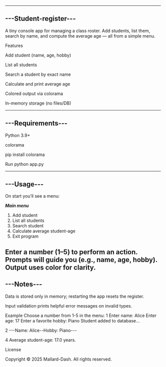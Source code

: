 ---------------------------------------------------------------------------
---Student-register---
----------------------------------------------------------------------------

A tiny console app for managing a class roster. Add students, list them, search by name, and compute the average age — all from a simple menu.

Features

Add student (name, age, hobby)

List all students

Search a student by exact name

Calculate and print average age

Colored output via colorama

In-memory storage (no files/DB)

---------------------------------------------------------------------------
---Requirements---
----------------------------------------------------------------------------

Python 3.9+

colorama

pip install colorama

Run
python app.py

---------------------------------------------------------------------------
---Usage---
----------------------------------------------------------------------------

On start you’ll see a menu:

***Main menu***
1. Add student
2. List all students
3. Search student
4. Calculate average student-age
5. Exit program


Enter a number (1–5) to perform an action. Prompts will guide you (e.g., name, age, hobby). Output uses color for clarity.
---------------------------------------------------------------------------
---Notes---
----------------------------------------------------------------------------

Data is stored only in memory; restarting the app resets the register.

Input validation prints helpful error messages on invalid types.

Example
Choose a number from 1-5 in the menu:
1
Enter name: Alice
Enter age: 17
Enter a favorite hobby: Piano
Student added to database...

2
---Name: Alice--Hobby: Piano---

4
Average student-age: 17.0 years.

License

Copyright © 2025 Mallard-Dash. All rights reserved.

